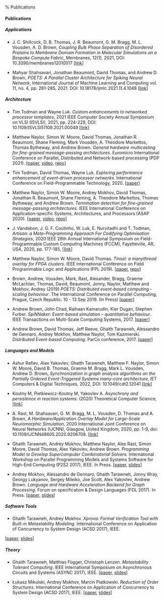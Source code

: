 % Publications

#### Publications

##### Applications

* J. C. Shillcock, D. B. Thomas, J. R. Beaumont, G. M. Bragg, M. L. Vousden, A. D. Brown, <i>Coupling Bulk Phase Separation of Disordered Proteins to Membrane Domain Formation in Molecular Simulations on a Bespoke Compute Fabric</i>, Membranes, 12(1), 2021, DOI: 10.3390/membranes12010017
[[link](https://www.mdpi.com/2077-0375/12/1/17)]

* Mahyar Shahsavari, Jonathan Beaumont, David Thomas, and Andrew D. Brown, <i>POETS: A Parallel Cluster Architecture for Spiking Neural Network</i>, International Journal of Machine Learning and Computing vol. 11, no. 4, pp. 281-285, 2021. DOI: 10.18178/ijmlc.2021.11.4.1048 [[link](http://www.ijmlc.org/index.php?m=content&c=index&a=show&catid=115&id=1233)]

##### Architecture

* Tim Todman and Wayne Luk. <i>Custom enhancements to networked processor templates</i>, 2021 IEEE Computer Society Annual Symposium on VLSI (ISVLSI), 2021, pp. 224-229, DOI: 10.1109/ISVLSI51109.2021.00049 [[link](https://doi.org/10.1109/ISVLSI51109.2021.00049)]

* Matthew Naylor, Simon W. Moore, David Thomas,
Jonathan R. Beaumont, Shane Fleming, Mark Vousden, A. Theodore
Markettos, Thomas Bytheway, and Andrew Brown. <i>General hardware
multicasting for fine-grained message-passing architectures</i>.
Euromicro International Conference on Parallel, Distributed and
Network-based processing (PDP 2021).
[[paper](https://www.repository.cam.ac.uk/handle/1810/317181),
[video](https://sms.cam.ac.uk/media/3426946),
[repo](https://github.com/POETSII/tinsel/)]

* Tim Todman, David Thomas, Wayne Luk.
<i>Exploring performance enhancement of event-driven processor networks</i>.
International Conference on Field-Programmable Technology, 2020.
[[paper](https://poets-project.org/download/2020008330.pdf)]

* Matthew Naylor, Simon W. Moore, Andrey Mokhov, David Thomas,
Jonathan R. Beaumont, Shane Fleming, A. Theodore Markettos, Thomas
Bytheway, and Andrew Brown. <i>Termination detection for fine-grained
message-passing architectures</i>. IEEE International Conference on 
Application-specific Systems, Architectures, and Processors (ASAP 2020).
[[paper](https://www.repository.cam.ac.uk/handle/1810/307470),
[video](https://sms.cam.ac.uk/media/3258486),
[repo](https://github.com/POETSII/tinsel/)]

* J. Vandebon, J. G. F. Coutinho, W. Luk, E. Nurvitadhi and T. Todman, <i>Artisan: a Meta-Programming Approach For Codifying Optimisation Strategies</i>, 2020 IEEE 28th Annual International Symposium on Field-Programmable Custom Computing Machines (FCCM), Fayetteville, AR, USA, 2020, pp. 177-185, [[link](https://ieeexplore.ieee.org/document/9114583)]

* Matthew Naylor, Simon W. Moore, David Thomas. <i>Tinsel: a manythread
overlay for FPGA clusters</i>. IEEE International Conference on Field
Programmable Logic and Applications (FPL 2019).
[[paper](https://www.repository.cam.ac.uk/handle/1810/294801),
[repo](https://github.com/POETSII/tinsel/)]

* Brown, Andrew, Vousden, Mark, Rast, Alexander, Bragg, Graeme McLachlan, Thomas, David, Beaumont, Jonny, Naylor, Matthew and Mokhov, Andrey (2019) _POETS: Distributed event-based computing - scaling behaviour_. The International Conference on Parallel Computing, Prague, Czech Republic. 10 - 13 Sep 2019. (In Press) [[paper](https://eprints.soton.ac.uk/432964/)]

* Andrew Brown, John Chad, Raihaan Kamarudin, Kier Dugan, Stephen Furber.
<i>SpiNNaker: Event-based simulation &ndash; quantitative behaviour</i>. IEEE
Transactions on Multi-Scale Computing Systems, 2017. 
[[paper](https://poets-project.org/download/spinnaker-tmscs-2017.pdf)]

* Andrew Brown, David Thomas, Jeff Reeve, Ghaith Tarawneh, Alessandro de Gennaro, Andrey Mokhov, Matthew Naylor, Tom Kazmierski. <i>Distributed Event-based Computing</i>. ParCo conference, 2017. 
[[paper](https://github.com/tuura/papers/blob/master/parco-2017/distributed-event-based-computing.pdf)]


##### Languages and Models

* Ashur Rafiev, Alex Yakovlev, Ghaith Tarawneh, Matthew F. Naylor, Simon W. Moore, David B. Thomas, Graeme M. Bragg, Mark L. Vousden, Andrew D. Brown, <i>Synchronization in graph analysis algorithms on the Partially Ordered Event-Triggered Systems many-core architecture</i>, IET Computers & Digital Techniques, 2022, DOI: 10.1049/cdt2.12041 [[link](https://doi.org/10.1049/cdt2.12041)]

* Koutny M, Pietkiewicz-Koutny M, Yakovlev A. <i>Asynchrony and persistence in reaction systems</i>. (2020) Theoretical Computer Science, [[link](https://www.sciencedirect.com/science/article/abs/pii/S0304397520306873)]

* A. Rast, M. Shahsavari, G. M. Bragg, M. L. Vousden, D. Thomas and A. Brown, <i>A Hardware/Application Overlay Model for Large-Scale Neuromorphic Simulation</i>, 2020 International Joint Conference on Neural Networks (IJCNN), Glasgow, United Kingdom, 2020, pp. 1-9, doi: 10.1109/IJCNN48605.2020.9206708. [[link](https://ieeexplore.ieee.org/abstract/document/9206708)]

* Ghaith Tarawneh, Andrey Mokhov, Matthew Naylor, Alex Rast, Simon Moore, David Thomas, Alex Yakovlev, Andrew Brown. _Programming Model to Develop Supercomputer Combinatorial Solvers._ International Workshop on Parallel Programming Models and Systems Software for High-End Computing (P2S2 2017), IEEE. In Press.
[[paper](https://poets-project.org/download/PID4870395.pdf),
[slides](https://black-extruder.net/talks/p2s2_2017)]

* Andrey Mokhov, Alessandro de Gennaro, Ghaith Tarawneh, Jonny Wray, Georgy Lukyanov, Sergey Mileiko, Joe Scott, Alex Yakovlev, Andrew Brown. _Language and Hardware Acceleration Backend for Graph Processing_. Forum on specification & Design Languages (FDL 2017). In Press.
[[paper](https://github.com/tuura/papers/blob/master/fdl-2017/graphs-on-fpga.pdf),
[slides](https://github.com/tuura/papers/blob/master/fdl-2017/graphs-on-fpga-slides.pdf)]

##### Software Tools

* <p>Ghaith Tarawneh, Andrey Mokhov. <i>Xprova: Formal Verification Tool with Built-in Metastability Modeling</i>. International Conference on Application of Concurrency to System Design (ACSD 2017), IEEE.
[[paper](https://poets-project.org/download/PID4760069.pdf),
[slides](https://black-extruder.net/talks/acsd_2017)]
</p>

<!-- Note: the <p> and <i> tags above is workaround for a bug in pandoc.
If more items are added to the list then they can be removed. -->

##### Theory

* Ghaith Tarawneh, Matthias Függer, Christoph Lenzen. _Metastability Tolerant Computing_. IEEE International Symposium on Asynchronous Circuits and Systems (ASYNC 2017), IEEE.
[[paper](https://poets-project.org/download/PID4691439.pdf),
[slides](https://black-extruder.net/talks/async_2017)]

* Łukasz Mikulski, Andrey Mokhov, Marcin Piatkowski. _Reduction of Order Structures_. International Conference on Application of Concurrency to System Design (ACSD 2017), IEEE. 
[[paper](https://github.com/tuura/papers/blob/master/acsd-2017/order-structures.pdf),
[slides](https://github.com/tuura/papers/blob/master/acsd-2017/order-structures-slides.pdf)]
